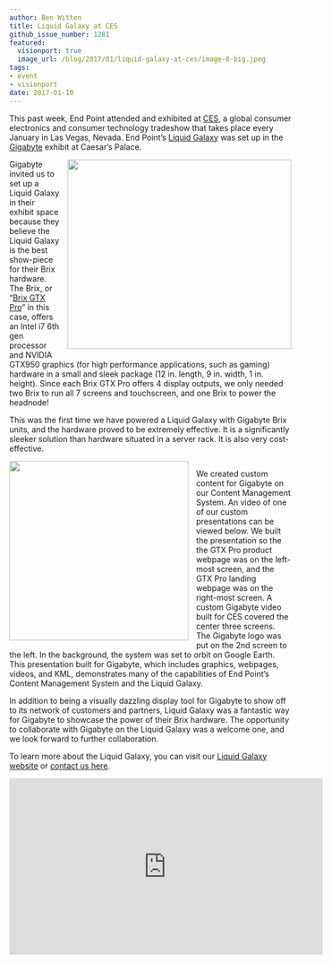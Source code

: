 ```yaml
---
author: Ben Witten
title: Liquid Galaxy at CES
github_issue_number: 1281
featured:
  visionport: true
  image_url: /blog/2017/01/liquid-galaxy-at-ces/image-0-big.jpeg
tags:
- event
- visionport
date: 2017-01-10
---
```


This past week, End Point attended and exhibited at [CES](https://www.ces.tech/), a global consumer electronics and consumer technology tradeshow that takes place every January in Las Vegas, Nevada. End Point’s [Liquid Galaxy](https://liquidgalaxy.endpoint.com/) was set up in the [Gigabyte](http://www.gigabyte.us/?f=g) exhibit at Caesar’s Palace.

<div class="separator" style="clear: both; text-align: center;"><a href="/blog/2017/01/liquid-galaxy-at-ces/image-0-big.jpeg" imageanchor="1" style="clear: right; float: right; margin-bottom: 1em; margin-left: 1em;"><img border="0" height="338" src="/blog/2017/01/liquid-galaxy-at-ces/image-0.jpeg" width="400"/></a></div>

Gigabyte invited us to set up a Liquid Galaxy in their exhibit space because they believe the Liquid Galaxy is the best show-piece for their Brix hardware. The Brix, or “[Brix GTX Pro](http://www.gigabyte.us/products/product-page.aspx?pid=6076#ov)” in this case, offers an Intel i7 6th gen processor and NVIDIA GTX950 graphics (for high performance applications, such as gaming) hardware in a small and sleek package (12 in. length, 9 in. width, 1 in. height). Since each Brix GTX Pro offers 4 display outputs, we only needed two Brix to run all 7 screens and touchscreen, and one Brix to power the headnode!

This was the first time we have powered a Liquid Galaxy with Gigabyte Brix units, and the hardware proved to be extremely effective. It is a significantly sleeker solution than hardware situated in a server rack. It is also very cost-effective.

<div class="separator" style="clear: both; text-align: center;"><a href="/blog/2017/01/liquid-galaxy-at-ces/image-1-big.jpeg" imageanchor="1" style="clear: left; float: left; margin-bottom: 1em; margin-right: 1em;"><img border="0" height="320" src="/blog/2017/01/liquid-galaxy-at-ces/image-1.jpeg" width="320"/></a></div>

We created custom content for Gigabyte on our Content Management System. An video of one of our custom presentations can be viewed below. We built the presentation so the the GTX Pro product webpage was on the left-most screen, and the GTX Pro landing webpage was on the right-most screen. A custom Gigabyte video built for CES covered the center three screens. The Gigabyte logo was put on the 2nd screen to the left. In the background, the system was set to orbit on Google Earth. This presentation built for Gigabyte, which includes graphics, webpages, videos, and KML, demonstrates many of the capabilities of End Point’s Content Management System and the Liquid Galaxy.

In addition to being a visually dazzling display tool for Gigabyte to show off to its network of customers and partners, Liquid Galaxy was a fantastic way for Gigabyte to showcase the power of their Brix hardware. The opportunity to collaborate with Gigabyte on the Liquid Galaxy was a welcome one, and we look forward to further collaboration.

To learn more about the Liquid Galaxy, you can visit our [Liquid Galaxy website](https://liquidgalaxy.endpoint.com/) or [contact us here](https://liquidgalaxy.endpoint.com/#contact).

<iframe allowfullscreen="" frameborder="0" height="315" src="https://www.youtube.com/embed/HaubIxPCe9U" width="560"></iframe>
